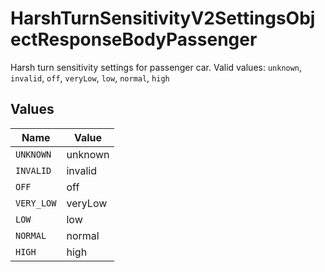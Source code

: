 # HarshTurnSensitivityV2SettingsObjectResponseBodyPassenger

Harsh turn sensitivity settings for passenger car.  Valid values: `unknown`, `invalid`, `off`, `veryLow`, `low`, `normal`, `high`


## Values

| Name       | Value      |
| ---------- | ---------- |
| `UNKNOWN`  | unknown    |
| `INVALID`  | invalid    |
| `OFF`      | off        |
| `VERY_LOW` | veryLow    |
| `LOW`      | low        |
| `NORMAL`   | normal     |
| `HIGH`     | high       |